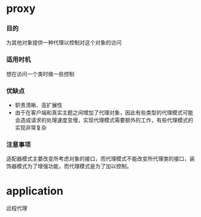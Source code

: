# proxy
### 目的
为其他对象提供一种代理以控制对这个对象的访问
### 适用时机
想在访问一个类时做一些控制
### 优缺点
- 职责清晰、高扩展性
- 由于在客户端和真实主题之间增加了代理对象，因此有些类型的代理模式可能会造成请求的处理速度变慢，实现代理模式需要额外的工作，有些代理模式的实现非常复杂
### 注意事项
适配器模式主要改变所考虑对象的接口，而代理模式不能改变所代理类的接口，装饰器模式为了增强功能，而代理模式是为了加以控制。
# application
远程代理